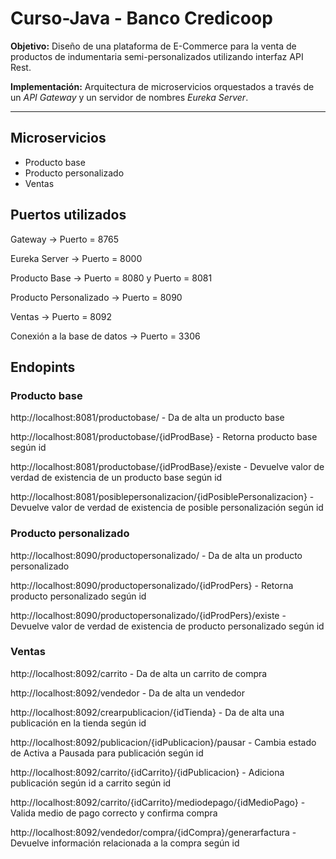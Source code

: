 # Curso-Java - Banco Credicoop

**Objetivo:** Diseño de una plataforma de E-Commerce para la venta de productos de indumentaria semi-personalizados utilizando interfaz API Rest.

**Implementación:** Arquitectura de microservicios orquestados a través de un *API Gateway* y un servidor de nombres *Eureka Server*.

-----------------------------------------------------------

## Microservicios

- Producto base
- Producto personalizado
- Ventas

## Puertos utilizados

Gateway -> Puerto = 8765

Eureka Server -> Puerto = 8000

Producto Base -> Puerto = 8080 y Puerto = 8081

Producto Personalizado -> Puerto = 8090

Ventas -> Puerto = 8092

Conexión a la base de datos -> Puerto = 3306

## Endopints

### Producto base

http://localhost:8081/productobase/  -  Da de alta un producto base

http://localhost:8081/productobase/{idProdBase}  -  Retorna producto base según id

http://localhost:8081/productobase/{idProdBase}/existe  -  Devuelve valor de verdad de existencia de un producto base según id

http://localhost:8081/posiblepersonalizacion/{idPosiblePersonalizacion}  -  Devuelve valor de verdad de existencia de posible personalización según id

### Producto personalizado

http://localhost:8090/productopersonalizado/  -  Da de alta un producto personalizado

http://localhost:8090/productopersonalizado/{idProdPers}  -  Retorna producto personalizado según id

http://localhost:8090/productopersonalizado/{idProdPers}/existe  -  Devuelve valor de verdad de existencia de producto personalizado según id

### Ventas

http://localhost:8092/carrito  -  Da de alta un carrito de compra

http://localhost:8092/vendedor  -  Da de alta un vendedor

http://localhost:8092/crearpublicacion/{idTienda}  -  Da de alta una publicación en la tienda según id

http://localhost:8092/publicacion/{idPublicacion}/pausar  -  Cambia estado de Activa a Pausada para publicación según id

http://localhost:8092/carrito/{idCarrito}/{idPublicacion}  -  Adiciona publicación según id a carrito según id

http://localhost:8092/carrito/{idCarrito}/mediodepago/{idMedioPago}  -  Valida medio de pago correcto y confirma compra

http://localhost:8092/vendedor/compra/{idCompra}/generarfactura  -  Devuelve información relacionada a la compra según id
